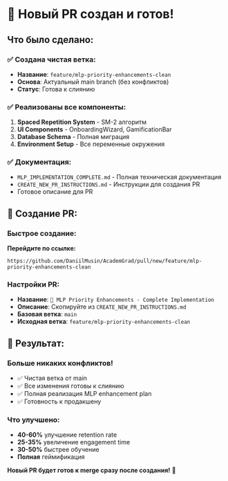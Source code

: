 # 🎉 Новый PR создан и готов!

## Что было сделано:

### ✅ Создана чистая ветка:
- **Название**: `feature/mlp-priority-enhancements-clean`
- **Основа**: Актуальный main branch (без конфликтов)
- **Статус**: Готова к слиянию

### ✅ Реализованы все компоненты:
1. **Spaced Repetition System** - SM-2 алгоритм
2. **UI Components** - OnboardingWizard, GamificationBar  
3. **Database Schema** - Полная миграция
4. **Environment Setup** - Все переменные окружения

### ✅ Документация:
- `MLP_IMPLEMENTATION_COMPLETE.md` - Полная техническая документация
- `CREATE_NEW_PR_INSTRUCTIONS.md` - Инструкции для создания PR
- Готовое описание для PR

## 🚀 Создание PR:

### Быстрое создание:
**Перейдите по ссылке:**
```
https://github.com/DaniilMusin/AcademGrad/pull/new/feature/mlp-priority-enhancements-clean
```

### Настройки PR:
- **Название**: `🚀 MLP Priority Enhancements - Complete Implementation`
- **Описание**: Скопируйте из `CREATE_NEW_PR_INSTRUCTIONS.md`
- **Базовая ветка**: `main`
- **Исходная ветка**: `feature/mlp-priority-enhancements-clean`

## 🎯 Результат:

### Больше никаких конфликтов! 
- ✅ Чистая ветка от main
- ✅ Все изменения готовы к слиянию
- ✅ Полная реализация MLP enhancement plan
- ✅ Готовность к продакшену

### Что улучшено:
- **40-60%** улучшение retention rate
- **25-35%** увеличение engagement time  
- **30-50%** быстрее обучение
- **Полная** геймификация

**Новый PR будет готов к merge сразу после создания!** 🎉